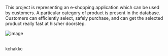 This project is representing an e-shopping application which can be used by customers. A particular category of product is present in the database. Customers can efficiently select, safely purchase, and can get the selected product really fast at his/her doorstep.

![image](https://user-images.githubusercontent.com/46960431/112830021-98abbb00-90af-11eb-9f76-05bd85c168e0.png)


<br>kchakkc</br>
